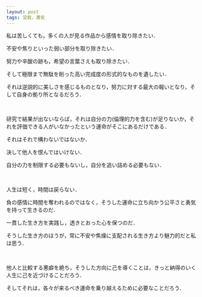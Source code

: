 ```yaml
---
layout: post
tags: 没我，勇気
---
```


私は苦しくても，多くの人が見る作品から感情を取り除きたい．

不安や焦りといった弱い部分を取り除きたい．

努力や辛酸の跡も，希望の言葉さえも取り除きたい．

そして極限まで無駄を削った高い完成度の形式的なものを遺したい．

それは逆説的に美しさを感じるものとなり，努力に対する最大の報いとなり，そして自身の拠り所となるだろう．

<br>

研究で結果が出ないならば，それは自分の力(倫理的力を含む)が足りないか，それを評価できる人がいなかったという運命がそこにあるだけである．

それはそれで構わないではないか．

決して他人を恨んではいけない．

自分の力を制限する必要もないし，自分を追い詰める必要もない．

<br>

人生は短く，時間は戻らない．

負の感情に時間を奪われるのではなく，そうした運命に立ち向かう公平さと勇気を持って生きるのだ．

一貫した生き方を実践し，透きとおった心を保つのだ．

そうした生き方のほうが，常に不安や焦燥に支配される生き方より魅力的だと私は思う．

<br>

他人と比較する悪癖を絶ち，そうした方向に己を導くことは，きっと納得のいく人生に己を近づけることだろう．

そしてそれは，各々が来るべき運命を乗り越えるために必要なことだろう．